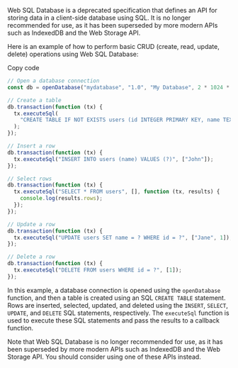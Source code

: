 Web SQL Database is a deprecated specification that defines an API for storing data in a client-side database using SQL. It is no longer recommended for use, as it has been superseded by more modern APIs such as IndexedDB and the Web Storage API.

Here is an example of how to perform basic CRUD (create, read, update, delete) operations using Web SQL Database:

Copy code

```js
// Open a database connection
const db = openDatabase("mydatabase", "1.0", "My Database", 2 * 1024 * 1024);

// Create a table
db.transaction(function (tx) {
  tx.executeSql(
    "CREATE TABLE IF NOT EXISTS users (id INTEGER PRIMARY KEY, name TEXT)"
  );
});

// Insert a row
db.transaction(function (tx) {
  tx.executeSql("INSERT INTO users (name) VALUES (?)", ["John"]);
});

// Select rows
db.transaction(function (tx) {
  tx.executeSql("SELECT * FROM users", [], function (tx, results) {
    console.log(results.rows);
  });
});

// Update a row
db.transaction(function (tx) {
  tx.executeSql("UPDATE users SET name = ? WHERE id = ?", ["Jane", 1]);
});

// Delete a row
db.transaction(function (tx) {
  tx.executeSql("DELETE FROM users WHERE id = ?", [1]);
});
```

In this example, a database connection is opened using the `openDatabase` function, and then a table is created using an SQL `CREATE TABLE` statement. Rows are inserted, selected, updated, and deleted using the `INSERT`, `SELECT`, `UPDATE`, and `DELETE` SQL statements, respectively. The `executeSql` function is used to execute these SQL statements and pass the results to a callback function.

Note that Web SQL Database is no longer recommended for use, as it has been superseded by more modern APIs such as IndexedDB and the Web Storage API. You should consider using one of these APIs instead.

